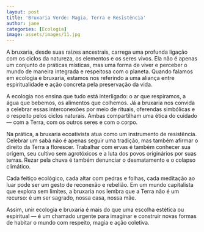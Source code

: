 ```yaml
---
layout: post
title: 'Bruxaria Verde: Magia, Terra e Resistência'
author: jane
categories: [Ecologia]
image: assets/images/11.jpg
---
```


A bruxaria, desde suas raízes ancestrais, carrega uma profunda ligação com os ciclos da natureza, os elementos e os seres vivos. Ela não é apenas um conjunto de práticas místicas, mas uma forma de viver e perceber o mundo de maneira integrada e respeitosa com o planeta. Quando falamos em ecologia e bruxaria, estamos nos referindo a uma aliança entre espiritualidade e ação concreta pela preservação da vida.

A ecologia nos ensina que tudo está interligado: o ar que respiramos, a água que bebemos, os alimentos que colhemos. Já a bruxaria nos convida a celebrar essas interconexões por meio de rituais, oferendas simbólicas e o respeito pelos ciclos naturais. Ambas compartilham uma ética do cuidado — com a Terra, com os outros seres e com o corpo.

Na prática, a bruxaria ecoativista atua como um instrumento de resistência. Celebrar um sabá não é apenas seguir uma tradição, mas também afirmar o direito da Terra a florescer. Trabalhar com ervas é também conhecer sua origem, seu cultivo sem agrotóxicos e a luta dos povos originários por suas terras. Rezar pela chuva é também denunciar o desmatamento e o colapso climático.

Cada feitiço ecológico, cada altar com pedras e folhas, cada meditação ao luar pode ser um gesto de reconexão e rebelião. Em um mundo capitalista que explora sem limites, a bruxaria nos lembra que a Terra não é um recurso: é um ser sagrado, nossa casa, nossa mãe.

Assim, unir ecologia e bruxaria é mais do que uma escolha estética ou espiritual — é um chamado urgente para imaginar e construir novas formas de habitar o mundo com respeito, magia e ação coletiva.

